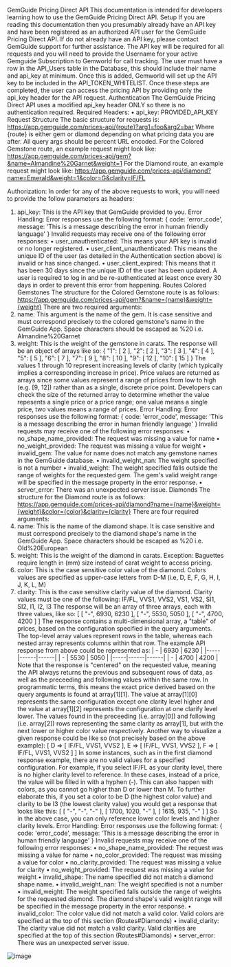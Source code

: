 GemGuide Pricing Direct API
This documentation is intended for developers learning how to use the GemGuide Pricing Direct API.
Setup
If you are reading this documentation then you presumably already have an API key and have been registered as an authorized API user for the GemGuide Pricing Direct API. If do not already have an API key, please contact GemGuide support for further assistance. The API key will be required for all requests and you will need to provide the Username for your active Gemguide Subscription to Gemworld for call tracking.
The user must have a row in the API_Users table in the Database, this should include their name and api_key at minimum. Once this is added, Gemworld will set up the API key to be included in the API_TOKEN_WHITELIST. Once these steps are completed, the user can access the pricing API by providing only the api_key header for the API request. 
Authentication
The GemGuide Pricing Direct API uses a modified api_key header ONLY so there is no authentication required.
Required Headers:
•	api_key: PROVIDED_API_KEY
Request Structure
The basic structure for requests is:
https://app.gemguide.com/prices-api/{route}?arg1=foo&arg2=bar
Where {route} is either gem or diamond depending on what pricing data you are after. All query args should be percent URL encoded.
For the Colored Gemstone route, an example request might look like:
https://app.gemguide.com/prices-api/gem?&name=Almandine%20Garnet&weight=1
For the Diamond route, an example request might look like:
https://app.gemguide.com/prices-api/diamond?name=Emerald&weight=1&color=G&clarity=IF/FL

Authorization:
In order for any of the above requests to work, you will need to provide the follow parameters as headers:
1.	api_key: This is the API key that GemGuide provided to you.
Error Handling:
Error responses use the following format:
{
    code: 'error_code',
    message: 'This is a message describing the error in human friendly language'
}
Invalid requests may receive one of the following error responses:
•	user_unauthenticated: This means your API key is invalid or no longer registered.
•	user_client_unauthenticated: This means the unique ID of the user (as detailed in the Authentication section above) is invalid or has since changed.
•	user_client_expired: This means that it has been 30 days since the unique ID of the user has been updated. A user is required to log in and be re-authenticated at least once every 30 days in order to prevent this error from happening.
Routes
Colored Gemstones
The structure for the Colored Gemstone route is as follows:
https://app.gemguide.com/prices-api/gem?&name={name}&weight={weight}
There are two required arguments:
1.	name: This argument is the name of the gem. It is case sensitive and must correspond precisely to the colored gemstone's name in the GemGuide App. Space characters should be escaped as %20 i.e. Almandine%20Garnet
2.	weight: This is the weight of the gemstone in carats.
The response will be an object of arrays like so:
{
    "1": [ 2 ],
    "2": [ 2 ],
    "3": [ 3 ],
    "4": [ 4 ],
    "5": [ 5 ],
    "6": [ 7 ],
    "7": [ 9 ],
    "8": [ 10 ],
    "9": [ 12 ],
    "10": [ 15 ]
}
The values 1 through 10 represent increasing levels of clarity (which typically implies a corresponding increase in price). Price values are returned as arrays since some values represent a range of prices from low to high (e.g. [9, 12]) rather than as a single, discrete price point. Developers can check the size of the returned array to determine whether the value repesents a single price or a price range; one value means a single price, two values means a range of prices.
Error Handling:
Error responses use the following format:
{
    code: 'error_code',
    message: 'This is a message describing the error in human friendly language'
}
Invalid requests may receive one of the following error responses:
•	no_shape_name_provided: The request was missing a value for name
•	no_weight_provided: The request was missing a value for weight
•	invalid_gem: The value for name does not match any gemstone names in the GemGuide database.
•	invalid_weight_nan: The weight specified is not a number
•	invalid_weight: The weight specified falls outside the range of weights for the requested gem. The gem's valid weight range will be specified in the message property in the error response.
•	server_error: There was an unexpected server issue.
Diamonds
The structure for the Diamond route is as follows:
https://app.gemguide.com/prices-api/diamond?name={name}&weight={weight}&color={color}&clarity={clarity}
There are four required arguments:
1.	name: This is the name of the diamond shape. It is case sensitive and must correspond precisely to the diamond shape's name in the GemGuide App. Space characters should be escaped as %20 i.e. Old%20European
2.	weight: This is the weight of the diamond in carats. Exception: Baguettes require length in (mm) size instead of carat weight to access pricing.
3.	color: This is the case sensitive color value of the diamond. Colors values are specified as upper-case letters from D-M (i.e, D, E, F, G, H, I, J, K, L, M)
4.	clarity: This is the case sensitive clarity value of the diamond. Clarity values must be one of the following: IF/FL, VVS1, VVS2, VS1, VS2, SI1, SI2, I1, I2, I3
The response will be an array of three arrays, each with three values, like so:
[
    [
        "-",
        6930,
        6230
    ],
    [
        "-",
        5530,
        5050
    ],
    [
        "-",
        4700,
        4200
    ]
]
The response contains a multi-dimensional array, a "table" of prices, based on the configuration specified in the query arguments. The top-level array values represent rows in the table, whereas each nested array represents columns within that row. The example API response from above could be represented as:
|  -  | 6930 | 6230 |
|-----|------|------|
|  -  | 5530 | 5050 |
|-----|------|------|
|  -  | 4700 | 4200 |
Note that the response is "centered" on the requested value, meaning the API always returns the previous and subsequent rows of data, as well as the preceeding and following values within the same row.
In programmatic terms, this means the exact price derived based on the query arguments is found at array[1][1]. The value at array[1][0] represents the same configuration except one clarity level higher and the value at array[1][2] represents the configuration at one clarify level lower. The values found in the preceeding (i.e. array[0]) and following (i.e. array[2]) rows representing the same clarity as array[1], but with the next lower or higher color value respectively.
Another way to visualize a given response could be like so (not precisely based on the above example):
[
	D => [
		IF/FL,
		VVS1,
		VVS2
	],
	E => [
		IF/FL,
		VVS1,
		VVS2
	],
	F => [
		IF/FL,
		VVS1,
		VVS2
	]
]
In some instances, such as in the first diamond response example, there are no valid values for a specified configuration. For example, if you select IF/FL as your clarity level, there is no higher clarity level to reference. In these cases, instead of a price, the value will be filled in with a hyphen (-). This can also happen with colors, as you cannot go higher than D or lower than M.
To further elaborate this, if you set a color to be D (the highest color value) and clarity to be I3 (the lowest clarity value) you would get a response that looks like this:
[
    [
        "-",
        "-",
        "-"
    ],
    [
        1700,
        1020,
        "-"
    ],
    [
        1615,
        935,
        "-"
    ]
]
So in the above case, you can only reference lower color levels and higher clarity levels.
Error Handling:
Error responses use the following format:
{
    code: 'error_code',
    message: 'This is a message describing the error in human friendly language'
}
Invalid requests may receive one of the following error responses:
•	no_shape_name_provided: The request was missing a value for name
•	no_color_provided: The request was missing a value for color
•	no_clarity_provided: The request was missing a value for clarity
•	no_weight_provided: The request was missing a value for weight
•	invalid_shape: The name specified did not match a diamond shape name.
•	invalid_weight_nan: The weight specified is not a number
•	invalid_weight: The weight specified falls outside the range of weights for the requested diamond. The diamond shape's valid weight range will be specified in the message property in the error response.
•	invalid_color: The color value did not match a valid color. Valid colors are specified at the top of this section (Routes#Diamonds)
•	invalid_clarity: The clarity value did not match a valid clarity. Valid clarities are specified at the top of this section (Routes#Diamonds)
•	server_error: There was an unexpected server issue.

![image](https://github.com/adamhayes/gemguide-api-direct-docs/assets/44648620/476615e9-304c-4ae1-b73c-2e44f50dd72b)
